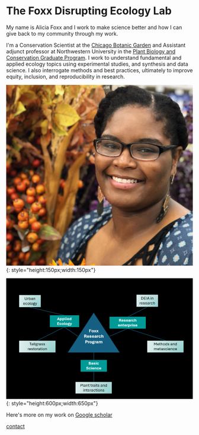 # The Foxx Disrupting Ecology Lab

My name is Alicia Foxx and I work to make science better and how I can give back to my community through my work.

I'm a Conservation Scientist at the [Chicago Botanic Garden](https://www.chicagobotanic.org/research) and Assistant adjunct professor at Northwestern University in the [Plant Biology and Conservation Graduate Program](https://plantbiology.northwestern.edu/). I work to understand fundamental and applied ecology topics using experimental studies, and synthesis and data science. I also interrogate methods and best practices, ultimately to improve equity, inclusion, and reproducibility in research.

![](images/Foxx_headshot.jpg){: style="height:150px;width:150px"}

![](images/Foxx_research_map.png){: style="height:600px;width:650px"}

Here's more on my work on [Google scholar](https://scholar.google.com/citations?user=nlWrL0YAAAAJ&hl=en)

[contact](mailto:afoxx@chicagobotanic.org)
